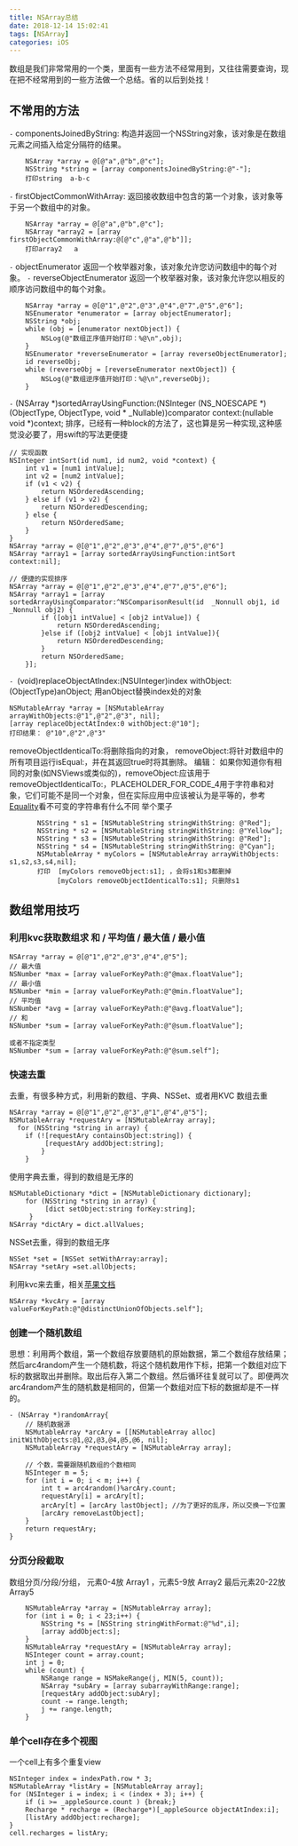```yaml
---
title: NSArray总结
date: 2018-12-14 15:02:41
tags: [NSArray]
categories: iOS
---
```

数组是我们非常常用的一个类，里面有一些方法不经常用到，又往往需要查询，现在把不经常用到的一些方法做一个总结。省的以后到处找！

## 不常用的方法
`-` componentsJoinedByString:
构造并返回一个NSString对象，该对象是在数组元素之间插入给定分隔符的结果。
```
    NSArray *array = @[@"a",@"b",@"c"];
    NSString *string = [array componentsJoinedByString:@"-"];
    打印string  a-b-c
```
`-` firstObjectCommonWithArray:
返回接收数组中包含的第一个对象，该对象等于另一个数组中的对象。
```
    NSArray *array = @[@"a",@"b",@"c"];
    NSArray *array2 = [array firstObjectCommonWithArray:@[@"c",@"a",@"b"]];
    打印array2   a
```
<!---more-->
`-` objectEnumerator
返回一个枚举器对象，该对象允许您访问数组中的每个对象。
`-` reverseObjectEnumerator
返回一个枚举器对象，该对象允许您以相反的顺序访问数组中的每个对象。
```
    NSArray *array = @[@"1",@"2",@"3",@"4",@"7",@"5",@"6"];
    NSEnumerator *enumerator = [array objectEnumerator];
    NSString *obj;
    while (obj = [enumerator nextObject]) {
        NSLog(@"数组正序值开始打印：%@\n",obj);
    }
    NSEnumerator *reverseEnumerator = [array reverseObjectEnumerator];
    id reverseObj;
    while (reverseObj = [reverseEnumerator nextObject]) {
        NSLog(@"数组逆序值开始打印：%@\n",reverseObj);
    }
```

`-` (NSArray<ObjectType> *)sortedArrayUsingFunction:(NSInteger (NS_NOESCAPE *)(ObjectType, ObjectType, void * _Nullable))comparator context:(nullable void *)context;
排序，已经有一种block的方法了，这也算是另一种实现,这种感觉没必要了，用swift的写法更便捷
```
// 实现函数
NSInteger intSort(id num1, id num2, void *context) {
    int v1 = [num1 intValue];
    int v2 = [num2 intValue];
    if (v1 < v2) {
        return NSOrderedAscending;
    } else if (v1 > v2) {
        return NSOrderedDescending;
    } else {
        return NSOrderedSame;
    }
}
NSArray *array = @[@"1",@"2",@"3",@"4",@"7",@"5",@"6"]
NSArray *array1 = [array sortedArrayUsingFunction:intSort context:nil];

// 便捷的实现排序
NSArray *array = @[@"1",@"2",@"3",@"4",@"7",@"5",@"6"];
NSArray *array1 = [array sortedArrayUsingComparator:^NSComparisonResult(id  _Nonnull obj1, id  _Nonnull obj2) {
        if ([obj1 intValue] < [obj2 intValue]) {
            return NSOrderedAscending;
        }else if ([obj2 intValue] < [obj1 intValue]){
            return NSOrderedDescending;
        }
        return NSOrderedSame;
    }];
```
`- `(void)replaceObjectAtIndex:(NSUInteger)index withObject:(ObjectType)anObject; 
用anObject替换index处的对象
```
NSMutableArray *array = [NSMutableArray arrayWithObjects:@"1",@"2",@"3", nil];
[array replaceObjectAtIndex:0 withObject:@"10"];
打印结果： @"10",@"2",@"3"
```
removeObjectIdenticalTo:将删除指向的对象，
removeObject:将针对数组中的所有项目运行isEqual:，并在其返回true时将其删除。
 编辑： 如果你知道你有相同的对象(如NSViews或类似的)，removeObject:应该用于removeObjectIdenticalTo:，PLACEHOLDER_FOR_CODE_4用于字符串和对象，它们可能不是同一个对象，但在实际应用中应该被认为是平等的，参考[Equality](https://nshipster.cn/equality/)看不可变的字符串有什么不同
 举个栗子
 ````
        NSString * s1 = [NSMutableString stringWithString: @"Red"];
        NSString * s2 = [NSMutableString stringWithString: @"Yellow"];
        NSString * s3 = [NSMutableString stringWithString: @"Red"];
        NSString * s4 = [NSMutableString stringWithString: @"Cyan"];
        NSMutableArray * myColors = [NSMutableArray arrayWithObjects: s1,s2,s3,s4,nil];
        打印  [myColors removeObject:s1]; ，会将s1和s3都删掉
             [myColors removeObjectIdenticalTo:s1]; 只删除s1
 ````
 
## 数组常用技巧
### 利用kvc获取数组求 和 / 平均值 / 最大值 / 最小值
```
NSArray *array = @[@"1",@"2",@"3",@"4",@"5"];
// 最大值
NSNumber *max = [array valueForKeyPath:@"@max.floatValue"];
// 最小值
NSNumber *min = [array valueForKeyPath:@"@min.floatValue"];
// 平均值
NSNumber *avg = [array valueForKeyPath:@"@avg.floatValue"];
// 和
NSNumber *sum = [array valueForKeyPath:@"@sum.floatValue"];

或者不指定类型
NSNumber *sum = [array valueForKeyPath:@"@sum.self"];
```

### 快速去重
去重，有很多种方式，利用新的数组、字典、NSSet、或者用KVC
数组去重
```
NSArray *array = @[@"1",@"2",@"3",@"1",@"4",@"5"];
NSMutableArray *requestAry = [NSMutableArray array];
  for (NSString *string in array) {
    if (![requestAry containsObject:string]) {
         [requestAry addObject:string];
        }
    }
```
使用字典去重，得到的数组是无序的
``` 
NSMutableDictionary *dict = [NSMutableDictionary dictionary];
    for (NSString *string in array) {
         [dict setObject:string forKey:string];
     }
NSArray *dictAry = dict.allValues;
```       
NSSet去重，得到的数组无序
```    
NSSet *set = [NSSet setWithArray:array];
NSArray *setAry =set.allObjects;
```

利用kvc来去重，相关[苹果文档](https://developer.apple.com/library/archive/documentation/Cocoa/Conceptual/KeyValueCoding/CollectionOperators.html)
```
NSArray *kvcAry = [array valueForKeyPath:@"@distinctUnionOfObjects.self"];
```

### 创建一个随机数组
思想：利用两个数组，第一个数组存放要随机的原始数据，第二个数组存放结果；然后arc4random产生一个随机数，将这个随机数用作下标，把第一个数组对应下标的数据取出并删除。取出后存入第二个数组。然后循环往复就可以了。即便两次arc4random产生的随机数是相同的，但第一个数组对应下标的数据却是不一样的。
```
- (NSArray *)randomArray{
    // 随机数据源
    NSMutableArray *arcAry = [[NSMutableArray alloc] initWithObjects:@1,@2,@3,@4,@5,@6, nil];
    NSMutableArray *requestAry = [NSMutableArray array];
    
    // 个数，需要跟随机数组的个数相同
    NSInteger m = 5;
    for (int i = 0; i < m; i++) {
        int t = arc4random()%arcAry.count;
        requestAry[i] = arcAry[t];
        arcAry[t] = [arcAry lastObject]; //为了更好的乱序，所以交换一下位置
        [arcAry removeLastObject];
    }
    return requestAry;
}
```
### 分页分段截取
数组分页/分段/分组，
元素0-4放 Array1 ，元素5-9放 Array2
最后元素20-22放Array5
```
    NSMutableArray *array = [NSMutableArray array];
    for (int i = 0; i < 23;i++) {
        NSString *s = [NSString stringWithFormat:@"%d",i];
        [array addObject:s];
    }
    NSMutableArray *requestAry = [NSMutableArray array];
    NSInteger count = array.count;
    int j = 0;
    while (count) {
        NSRange range = NSMakeRange(j, MIN(5, count));
        NSArray *subAry = [array subarrayWithRange:range];
        [requestAry addObject:subAry];
        count -= range.length;
        j += range.length;
    }
```
### 单个cell存在多个视图
一个cell上有多个重复view
```
NSInteger index = indexPath.row * 3;
NSMutableArray *listAry = [NSMutableArray array];
for (NSInteger i = index; i < (index + 3); i++) {
    if (i >= _appleSource.count ) {break;}
    Recharge * recharge = (Recharge*)[_appleSource objectAtIndex:i];
    [listAry addObject:recharge];
}
cell.recharges = listAry;
```
 
 